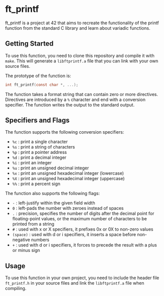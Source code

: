 # ft_printf

ft_printf is a project at 42 that aims to recreate the functionality of the printf function from the standard C library and learn about variadic functions.

## Getting Started

To use this function, you need to clone this repository and compile it with `make`. This will generate a `libftprintf.a` file that you can link with your own source files.

The prototype of the function is:

```c
int ft_printf(const char *, ...);
```

The function takes a format string that can contain zero or more directives. Directives are introduced by a `%` character and end with a conversion specifier. The function writes the output to the standard output.

## Specifiers and Flags

The function supports the following conversion specifiers:

- `%c` : print a single character
- `%s` : print a string of characters
- `%p` : print a pointer address
- `%d` : print a decimal integer
- `%i` : print an integer
- `%u` : print an unsigned decimal integer
- `%x` : print an unsigned hexadecimal integer (lowercase)
- `%X` : print an unsigned hexadecimal integer (uppercase)
- `%%` : print a percent sign

The function also supports the following flags:

- `-` : left-justify within the given field width
- `0` : left-pads the number with zeroes instead of spaces
- `.` : precision, specifies the number of digits after the decimal point for floating-point values, or the maximum number of characters to be printed from a string
- `#` : used with x or X specifiers, it prefixes 0x or 0X to non-zero values
- `(space)` : used with d or i specifiers, it inserts a space before non-negative numbers
- `+` : used with d or i specifiers, it forces to precede the result with a plus or minus sign
## Usage

To use this function in your own project, you need to include the header file `ft_printf.h` in your source files and link the `libftprintf.a` file when compiling.
